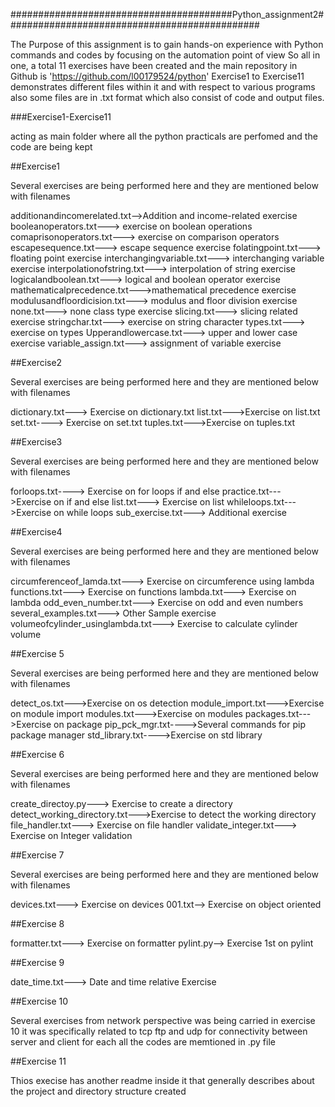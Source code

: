########################################Python_assignment2##############################################

The Purpose of this assignment is to gain hands-on experience with Python commands and codes by focusing on the automation point of view
So all in one, a total 11 exercises have been created  and the main repository in Github is 'https://github.com/l00179524/python'
Exercise1 to Exercise11 demonstrates different files within it and with respect to various programs also some files are in .txt format 
which also consist of code and output files.



###Exercise1-Exercise11

acting as main folder where all the python practicals are perfomed and the code are being kept 



##Exercise1

Several exercises are being performed here and they are mentioned below with filenames 

additionandincomerelated.txt-->Addition and income-related exercise
booleanoperators.txt---> exercise on boolean operations
comaprisonoperators.txt---> exercise on comparison operators
escapesequence.txt---> escape sequence exercise
folatingpoint.txt---> floating point exercise
interchangingvariable.txt---> interchanging variable exercise
interpolationofstring.txt---> interpolation of string exercise
logicalandboolean.txt---> logical and boolean operator exercise
mathematicalprecedence.txt--->mathematical precedence exercise
modulusandfloordicision.txt---> modulus and floor division exercise
none.txt---> none class type exercise
slicing.txt---> slicing related exercise
stringchar.txt---> exercise on string character
types.txt---> exercise on types
Upperandlowercase.txt---> upper and lower case exercise
variable_assign.txt---> assignment of variable exercise



##Exercise2

Several exercises are being performed here and they are mentioned below with filenames 

dictionary.txt---> Exercise on dictionary.txt
list.txt--->Exercise on list.txt
set.txt----> Exercise on set.txt
tuples.txt--->Exercise on tuples.txt


##Exercise3

Several exercises are being performed here and they are mentioned below with filenames 

forloops.txt----> Exercise on for loops
if and else practice.txt--->Exercise on if and else
list.txt---> Exercise on list
whileloops.txt--->Exercise on while loops
sub_exercise.txt---> Additional exercise


##Exercise4

Several exercises are being performed here and they are mentioned below with filenames 

circumferenceof_lamda.txt---> Exercise on circumference using lambda
functions.txt---> Exercise on functions
lambda.txt---> Exercise on lambda
odd_even_number.txt---> Exercise on odd and even numbers
several_examples.txt---> Other Sample exercise
volumeofcylinder_usinglambda.txt---> Exercise to calculate cylinder volume


##Exercise 5


Several exercises are being performed here and they are mentioned below with filenames 

detect_os.txt--->Exercise on os detection
module_import.txt--->Exercise on module import
modules.txt--->Exercise on modules
packages.txt--->Exercise on package
pip_pck_mgr.txt---->Several commands for pip package manager
std_library.txt---->Exercise on std library


##Exercise 6

Several exercises are being performed here and they are mentioned below with filenames 

create_directoy.py---> Exercise to create a directory
detect_working_directory.txt--->Exercise to detect the working directory
file_handler.txt---> Exercise on file handler
validate_integer.txt---> Exercise on Integer validation


##Exercise 7

Several exercises are being performed here and they are mentioned below with filenames 

devices.txt---> Exercise on devices
001.txt--> Exercise on object oriented


##Exercise 8

formatter.txt---> Exercise on formatter
pylint.py--> Exercise 1st on pylint



##Exercise 9

date_time.txt---> Date and time relative Exercise


##Exercise 10


Several exercises from network perspective was being carried in exercise 10
it was specifically related to tcp ftp and udp  for connectivity between server and client for each 
all the codes are memtioned in .py file


##Exercise 11

Thios execise has another readme inside it that generally describes about the project and 
directory structure created










